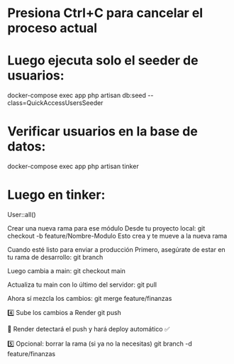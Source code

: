 # Presiona Ctrl+C para cancelar el proceso actual
# Luego ejecuta solo el seeder de usuarios:
docker-compose exec app php artisan db:seed --class=QuickAccessUsersSeeder

# Verificar usuarios en la base de datos:
docker-compose exec app php artisan tinker
# Luego en tinker:
User::all()

Crear una nueva rama para ese módulo
Desde tu proyecto local:
    git checkout -b feature/Nombre-Modulo
Esto crea y te mueve a la nueva rama

Cuando esté listo para enviar a producción
Primero, asegúrate de estar en tu rama de desarrollo:
    git branch

Luego cambia a main:
    git checkout main

Actualiza tu main con lo último del servidor:
    git pull

Ahora sí mezcla los cambios:
git merge feature/finanzas

4️⃣ Sube los cambios a Render
    git push

📌 Render detectará el push y hará deploy automático ✅

5️⃣ Opcional: borrar la rama (si ya no la necesitas)
    git branch -d feature/finanzas